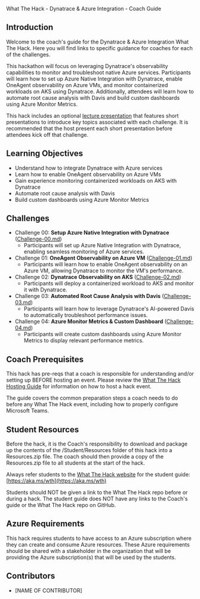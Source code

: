 What The Hack - Dynatrace & Azure Integration - Coach Guide

## Introduction
Welcome to the coach's guide for the Dynatrace & Azure Integration What The Hack. Here you will find links to specific guidance for coaches for each of the challenges.

This hackathon will focus on leveraging Dynatrace's observability capabilities to monitor and troubleshoot native Azure services. Participants will learn how to set up Azure Native Integration with Dynatrace, enable OneAgent observability on Azure VMs, and monitor containerized workloads on AKS using Dynatrace. Additionally, attendees will learn how to automate root cause analysis with Davis and build custom dashboards using Azure Monitor Metrics.

This hack includes an optional [lecture presentation](Lectures.pptx) that features short presentations to introduce key topics associated with each challenge. It is recommended that the host present each short presentation before attendees kick off that challenge.

## Learning Objectives
- Understand how to integrate Dynatrace with Azure services
- Learn how to enable OneAgent observability on Azure VMs
- Gain experience monitoring containerized workloads on AKS with Dynatrace
- Automate root cause analysis with Davis
- Build custom dashboards using Azure Monitor Metrics

## Challenges
- Challenge 00: **Setup Azure Native Integration with Dynatrace** ([Challenge-00.md](Student/Challenge-00.md))
  - Participants will set up Azure Native Integration with Dynatrace, enabling seamless monitoring of Azure services.
- Challenge 01: **OneAgent Observability on Azure VM** ([Challenge-01.md](Student/Challenge-01.md))
  - Participants will learn how to enable OneAgent observability on an Azure VM, allowing Dynatrace to monitor the VM's performance.
- Challenge 02: **Dynatrace Observability on AKS** ([Challenge-02.md](Student/Challenge-02.md))
  - Participants will deploy a containerized workload to AKS and monitor it with Dynatrace.
- Challenge 03: **Automated Root Cause Analysis with Davis** ([Challenge-03.md](Student/Challenge-03.md))
  - Participants will learn how to leverage Dynatrace's AI-powered Davis to automatically troubleshoot performance issues.
- Challenge 04: **Azure Monitor Metrics & Custom Dashboard** ([Challenge-04.md](Student/Challenge-04.md))
  - Participants will create custom dashboards using Azure Monitor Metrics to display relevant performance metrics.

## Coach Prerequisites
This hack has pre-reqs that a coach is responsible for understanding and/or setting up BEFORE hosting an event. Please review the [What The Hack Hosting Guide](https://aka.ms/wthhost) for information on how to host a hack event.

The guide covers the common preparation steps a coach needs to do before any What The Hack event, including how to properly configure Microsoft Teams.

## Student Resources
Before the hack, it is the Coach's responsibility to download and package up the contents of the /Student/Resources folder of this hack into a Resources.zip file. The coach should then provide a copy of the Resources.zip file to all students at the start of the hack.

Always refer students to the [What The Hack website](https://aka.ms/wth) for the student guide: [https://aka.ms/wth](https://aka.ms/wth)

Students should NOT be given a link to the What The Hack repo before or during a hack. The student guide does NOT have any links to the Coach's guide or the What The Hack repo on GitHub.

## Azure Requirements
This hack requires students to have access to an Azure subscription where they can create and consume Azure resources. These Azure requirements should be shared with a stakeholder in the organization that will be providing the Azure subscription(s) that will be used by the students.

## Contributors
- [NAME OF CONTRIBUTOR]